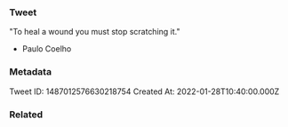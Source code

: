 ### Tweet
"To heal a wound you must stop scratching it."

- Paulo Coelho

### Metadata
Tweet ID: 1487012576630218754
Created At: 2022-01-28T10:40:00.000Z

### Related

